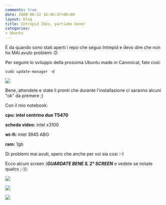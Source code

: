 ```yaml
---
comments: true
date: 2008-06-22 16:46:37+00:00
layout: blog
title: Intrepid Ibex, partiamo bene!
categories:
- Ubuntu
---
```


È da quando sono stati aperti i repo che seguo Intrepid e devo dire che non ho MAI avuto problemi :D

Per seguire lo sviluppo della prossima Ubuntu made in Canonical, fate così:

` sudo update-manager -d `

[![](http://www.allfreeportal.com/imghost/thumbs/153107Schermata.png)](http://www.allfreeportal.com/imghost/viewer.php?id=153107Schermata.png)

Bene, attendete e state li pronti che durante l'installazione ci saranno alcuni "ok" da premere ;)

Con il mio notebook:

**cpu: intel centrino duo T5470**

**scheda video:** intel x3100

**wi-fi:** intel 3945 ABG

**ram:** 1gb

Di problemi mai avuti, spero che anche per voi sia così :-)

Ecco alcuni screen (_**GUARDATE BENE IL 2° SCREEN**_ e vedete se notate qualcs ;-)):

[![](http://www.allfreeportal.com/imghost/thumbs/2946571.png)](http://www.allfreeportal.com/imghost/viewer.php?id=2946571.png)

[![](http://www.allfreeportal.com/imghost/thumbs/3374442.png)](http://www.allfreeportal.com/imghost/viewer.php?id=3374442.png)

[![](http://www.allfreeportal.com/imghost/thumbs/570763.png)](http://www.allfreeportal.com/imghost/viewer.php?id=570763.png)
